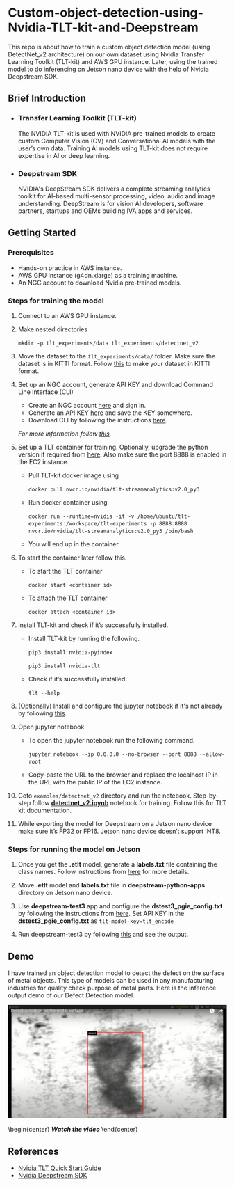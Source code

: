 # Custom-object-detection-using-Nvidia-TLT-kit-and-Deepstream

This repo is about how to train a custom object detection model (using DetectNet_v2 architecture) on our own dataset using Nvidia Transfer Learning Toolkit (TLT-kit) and AWS GPU instance. Later, using the trained model to do inferencing on Jetson nano device with the help of Nvidia Deepstream SDK.

## Brief Introduction

- ### Transfer Learning Toolkit (TLT-kit)
    The NVIDIA TLT-kit is used with NVIDIA pre-trained models to create custom Computer Vision (CV) and Conversational AI models with the user’s own data. Training AI models using TLT-kit does not require expertise in AI or deep learning.
- ### Deepstream SDK
    NVIDIA's DeepStream SDK delivers a complete streaming analytics toolkit for AI-based multi-sensor processing, video, audio and image understanding. DeepStream is for vision AI developers, software partners, startups and OEMs building IVA apps and services.


## Getting Started

### Prerequisites
- Hands-on practice in AWS instance.
- AWS GPU instance (g4dn.xlarge) as a training machine.
- An NGC account to download Nvidia pre-trained models.

### Steps for training the model

1. Connect to an AWS GPU instance.
2. Make nested directories

    ```mkdir -p tlt_experiments/data tlt_experiments/detectnet_v2```

3. Move the dataset to the ```tlt_experiments/data/``` folder. Make sure the dataset is in KITTI format. Follow [this](https://docs.nvidia.com/tao/tao-toolkit/text/data_annotation_format.html#id3) to make your dataset in KITTI format.
4. Set up an NGC account, generate API KEY and download Command Line Interface (CLI)
    - Create an NGC account [here](https://ngc.nvidia.com/signin) and sign in.
    - Generate an API KEY [here](https://ngc.nvidia.com/setup) and save the KEY somewhere.
    - Download CLI by following the instructions [here](https://ngc.nvidia.com/setup).
    
    *For more information follow [this](https://www.youtube.com/watch?v=pCGc_sybX-s&t=379s&ab_channel=joevvaldivia).*

5. Set up a TLT container for training. Optionally, upgrade the python version if required from [here](https://dev.to/serhatteker/how-to-upgrade-to-python-3-7-on-ubuntu-18-04-18-10-5hab). Also make sure the port 8888 is enabled in the EC2 instance.
    - Pull TLT-kit docker image using 
        
        ```docker pull nvcr.io/nvidia/tlt-streamanalytics:v2.0_py3```
    - Run docker container using 
        
        ```docker run --runtime=nvidia -it -v /home/ubuntu/tlt-experiments:/workspace/tlt-experiments -p 8888:8888 nvcr.io/nvidia/tlt-streamanalytics:v2.0_py3 /bin/bash```
    
    - You will end up in the container.
6. To start the container later follow this.
    - To start the TLT container
        
        ```docker start <container id>``` 
    - To attach the TLT container
        
        ```docker attach <container id>```

7. Install TLT-kit and check if it’s successfully installed.
    - Install TLT-kit by running the following.
        
        ```pip3 install nvidia-pyindex```

        ```pip3 install nvidia-tlt```
    
    - Check if it’s successfully installed.
        
        ```tlt --help```

8. (Optionally) Install and configure the jupyter notebook if it's not already by following [this](https://www.youtube.com/watch?v=qYe5J5lBvn4&t=396s&ab_channel=SrceCde).

9. Open jupyter notebook
    - To open the jupyter notebook run the following command.
        
        ```jupyter notebook --ip 0.0.0.0 --no-browser --port 8888 --allow-root```
    
    - Copy-paste the URL to the browser and replace the localhost IP in the URL with the public IP of the EC2 instance.


10. Goto ```examples/detectnet_v2``` directory and run the notebook. Step-by-step follow **[detectnet_v2.ipynb](examples/detectnet_v2.ipynb)** notebook for training. Follow this for TLT kit documentation.
11. While exporting the model for Deepstream on a Jetson nano device make sure it’s FP32 or FP16. Jetson nano device doesn’t support INT8.

### Steps for running the model on Jetson

1. Once you get the **.etlt** model, generate a **labels.txt** file containing the class names. Follow instructions from [here](https://docs.nvidia.com/tao/archive/tlt-20/tlt-user-guide/text/deploying_to_deepstream.html#integrating-a-detectnet-v2-model) for more details.
2. Move **.etlt** model and **labels.txt** file in **deepstream-python-apps** directory on Jetson nano device.
3. Use **deepstream-test3** app and configure the **dstest3_pgie_config.txt** by following the instructions from [here](https://docs.nvidia.com/tao/archive/tlt-20/tlt-user-guide/text/deploying_to_deepstream.html#integrating-a-detectnet-v2-model).
Set API KEY in the **dstest3_pgie_config.txt** as
    ```tlt-model-key=tlt_encode```

4. Run deepstream-test3 by following [this](https://github.com/NVIDIA-AI-IOT/deepstream_python_apps/tree/master/apps/deepstream-test3) and see the output.

## Demo

I have trained an object detection model to detect the defect on the surface of metal objects. This type of models can be used in any manufacturing industries for quality check purpose of metal parts. Here is the inference output demo of our Defect Detection model.


[![Sample Output](sample_image.png)](https://youtu.be/7NOCFuCDX0A)

\begin{center}
***Watch the video***
\end{center}

## References

- [Nvidia TLT Quick Start Guide](https://docs.nvidia.com/metropolis/TLT/tlt-user-guide/text/tlt_quick_start_guide.html)
- [Nvidia Deepstream SDK](https://developer.nvidia.com/deepstream-sdk#:~:text=NVIDIA's%20DeepStream%20SDK%20delivers%20a,building%20IVA%20apps%20and%20services.)
